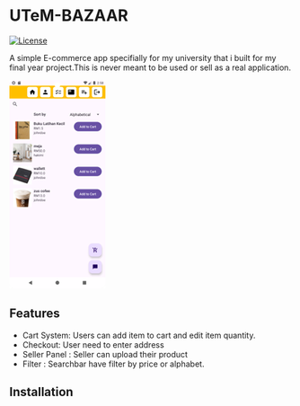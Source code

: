 # UTeM-BAZAAR

[![License](https://img.shields.io/badge/License-MIT-blue.svg)](LICENSE)


A simple E-commerce app specifially for my university that i built for my final year project.This is never meant to be used or sell as a real application.

![Project Screenshot](screenshots/screenshot.png)

## Features

* Cart System: Users can add item to cart and edit item quantity.
* Checkout: User need to enter address 
* Seller Panel : Seller can upload their product
* Filter : Searchbar have filter by price or alphabet.
  

## Installation

